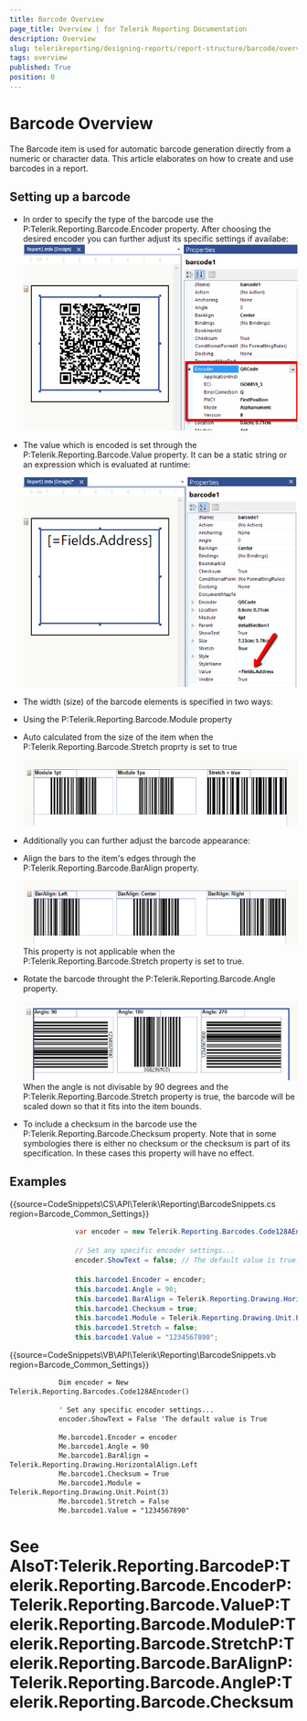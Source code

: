 ```yaml
---
title: Barcode Overview
page_title: Overview | for Telerik Reporting Documentation
description: Overview
slug: telerikreporting/designing-reports/report-structure/barcode/overview
tags: overview
published: True
position: 0
---
```


# Barcode Overview



The Barcode item is used for automatic barcode generation directly from a numeric or character data. This article elaborates on how to create and use barcodes in a report.

## Setting up a barcode

* In order to specify the type of the barcode use the P:Telerik.Reporting.Barcode.Encoder  property.
            After choosing the desired encoder you can further adjust its specific settings if availabe:  
  ![barcode-encoder-property](images/Barcodes/barcode-encoder-property.png)

* The value which is encoded is set through the
              P:Telerik.Reporting.Barcode.Value property.
              It can be a static string or an expression which is evaluated at runtime:
              
  ![barcode-value-property](images/Barcodes/barcode-value-property.png)

* The width (size) of the barcode elements is specified in two ways:

* Using the P:Telerik.Reporting.Barcode.Module property
                

* Auto calculated from the size of the item when the P:Telerik.Reporting.Barcode.Stretch proprty is set to true
                  
  ![barcode-module-stretch-property](images/Barcodes/barcode-module-stretch-property.png)

* Additionally you can further adjust the barcode appearance:

* Align the bars to the item's edges through the P:Telerik.Reporting.Barcode.BarAlign property.
                  
  ![barcode-baralign-property](images/Barcodes/barcode-baralign-property.png)This property is not applicable when the P:Telerik.Reporting.Barcode.Stretch property is set to true.
                

* Rotate the barcode throught the P:Telerik.Reporting.Barcode.Angle property.
                  
  ![barcode-angle-property](images/Barcodes/barcode-angle-property.png)When the angle is not divisable by 90 degrees and the P:Telerik.Reporting.Barcode.Stretch property is true,
                  the barcode will be scaled down so that it fits into the item bounds.
                

* To include a checksum in the barcode use the P:Telerik.Reporting.Barcode.Checksum property.
                  Note that in some symbologies there is either no checksum or the checksum is part of its specification.
                  In these cases this property will have no effect.
                

## Examples

{{source=CodeSnippets\CS\API\Telerik\Reporting\BarcodeSnippets.cs region=Barcode_Common_Settings}}
````cs
	            var encoder = new Telerik.Reporting.Barcodes.Code128AEncoder();
	
	            // Set any specific encoder settings...
	            encoder.ShowText = false; // The default value is true.
	
	            this.barcode1.Encoder = encoder;
	            this.barcode1.Angle = 90;
	            this.barcode1.BarAlign = Telerik.Reporting.Drawing.HorizontalAlign.Left;
	            this.barcode1.Checksum = true;
	            this.barcode1.Module = Telerik.Reporting.Drawing.Unit.Point(3);
	            this.barcode1.Stretch = false;
	            this.barcode1.Value = "1234567890";
````



{{source=CodeSnippets\VB\API\Telerik\Reporting\BarcodeSnippets.vb region=Barcode_Common_Settings}}
````vbnet
	        Dim encoder = New Telerik.Reporting.Barcodes.Code128AEncoder()
	
	        ' Set any specific encoder settings...
	        encoder.ShowText = False 'The default value is True
	
	        Me.barcode1.Encoder = encoder
	        Me.barcode1.Angle = 90
	        Me.barcode1.BarAlign = Telerik.Reporting.Drawing.HorizontalAlign.Left
	        Me.barcode1.Checksum = True
	        Me.barcode1.Module = Telerik.Reporting.Drawing.Unit.Point(3)
	        Me.barcode1.Stretch = False
	        Me.barcode1.Value = "1234567890"
````



# See AlsoT:Telerik.Reporting.BarcodeP:Telerik.Reporting.Barcode.EncoderP:Telerik.Reporting.Barcode.ValueP:Telerik.Reporting.Barcode.ModuleP:Telerik.Reporting.Barcode.StretchP:Telerik.Reporting.Barcode.BarAlignP:Telerik.Reporting.Barcode.AngleP:Telerik.Reporting.Barcode.Checksum
